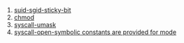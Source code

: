 1. [suid-sgid-sticky-bit](https://www.redhat.com/sysadmin/suid-sgid-sticky-bit)
2. [chmod](https://www.redhat.com/sysadmin/introduction-chmod)
3. [syscall-umask](https://man7.org/linux/man-pages/man2/umask.2.html)
4. [syscall-open-symbolic constants are provided for mode](https://man7.org/linux/man-pages/man2/open.2.html)




